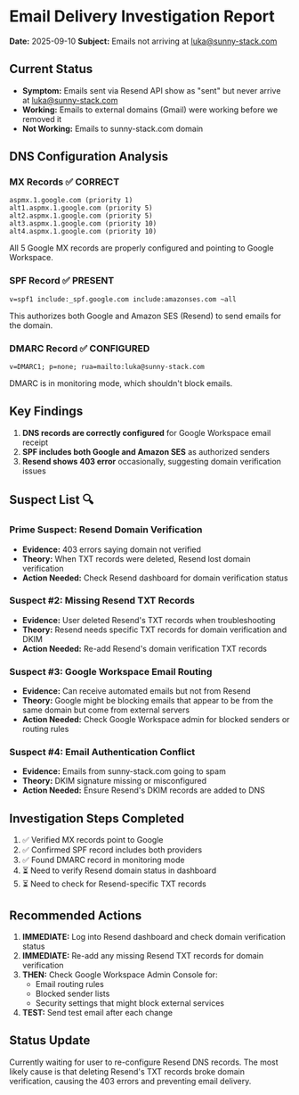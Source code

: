 # Email Delivery Investigation Report
**Date:** 2025-09-10
**Subject:** Emails not arriving at luka@sunny-stack.com

## Current Status
- **Symptom:** Emails sent via Resend API show as "sent" but never arrive at luka@sunny-stack.com
- **Working:** Emails to external domains (Gmail) were working before we removed it
- **Not Working:** Emails to sunny-stack.com domain

## DNS Configuration Analysis

### MX Records ✅ CORRECT
```
aspmx.1.google.com (priority 1)
alt1.aspmx.1.google.com (priority 5)
alt2.aspmx.1.google.com (priority 5)
alt3.aspmx.1.google.com (priority 10)
alt4.aspmx.1.google.com (priority 10)
```
All 5 Google MX records are properly configured and pointing to Google Workspace.

### SPF Record ✅ PRESENT
```
v=spf1 include:_spf.google.com include:amazonses.com ~all
```
This authorizes both Google and Amazon SES (Resend) to send emails for the domain.

### DMARC Record ✅ CONFIGURED
```
v=DMARC1; p=none; rua=mailto:luka@sunny-stack.com
```
DMARC is in monitoring mode, which shouldn't block emails.

## Key Findings

1. **DNS records are correctly configured** for Google Workspace email receipt
2. **SPF includes both Google and Amazon SES** as authorized senders
3. **Resend shows 403 error** occasionally, suggesting domain verification issues

## Suspect List 🔍

### Prime Suspect: Resend Domain Verification
- **Evidence:** 403 errors saying domain not verified
- **Theory:** When TXT records were deleted, Resend lost domain verification
- **Action Needed:** Check Resend dashboard for domain verification status

### Suspect #2: Missing Resend TXT Records
- **Evidence:** User deleted Resend's TXT records when troubleshooting
- **Theory:** Resend needs specific TXT records for domain verification and DKIM
- **Action Needed:** Re-add Resend's domain verification TXT records

### Suspect #3: Google Workspace Email Routing
- **Evidence:** Can receive automated emails but not from Resend
- **Theory:** Google might be blocking emails that appear to be from the same domain but come from external servers
- **Action Needed:** Check Google Workspace admin for blocked senders or routing rules

### Suspect #4: Email Authentication Conflict
- **Evidence:** Emails from sunny-stack.com going to spam
- **Theory:** DKIM signature missing or misconfigured
- **Action Needed:** Ensure Resend's DKIM records are added to DNS

## Investigation Steps Completed
1. ✅ Verified MX records point to Google
2. ✅ Confirmed SPF record includes both providers
3. ✅ Found DMARC record in monitoring mode
4. ⏳ Need to verify Resend domain status in dashboard
5. ⏳ Need to check for Resend-specific TXT records

## Recommended Actions
1. **IMMEDIATE:** Log into Resend dashboard and check domain verification status
2. **IMMEDIATE:** Re-add any missing Resend TXT records for domain verification
3. **THEN:** Check Google Workspace Admin Console for:
   - Email routing rules
   - Blocked sender lists
   - Security settings that might block external services
4. **TEST:** Send test email after each change

## Status Update
Currently waiting for user to re-configure Resend DNS records. The most likely cause is that deleting Resend's TXT records broke domain verification, causing the 403 errors and preventing email delivery.